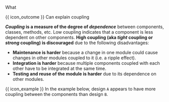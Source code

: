 <span id="title">What</span>

<span id="prereqs"></span>

<span id="outcomes">{{ icon_outcome }} Can explain coupling</span>

<div id="body">

**_Coupling_ is a measure of the degree of _dependence_** between components, classes, methods, etc. Low coupling indicates that a component is less dependent on other components. **High coupling (aka _tight_ coupling or _strong_ coupling) is discouraged** due to the following disadvantages:

* **Maintenance is harder** because a change in one module could cause changes in other modules coupled to it (i.e. a ripple effect).
* **Integration is harder** because multiple components coupled with each other have to be integrated at the same time.
* **Testing and reuse of the module is harder** due to its dependence on other modules.

<box>

{{ icon_example }} In the example below, design `A` appears to have more coupling between the components than design `B`.

<pic eager src="{{baseUrl}}/designFundamentals/coupling/what/images/playerPuzzleManager.png" height="220" />
<p/>

</box>
</div>
<div id="extras">
<include src="exercisesPanel.md" boilerplate/>
</div>
